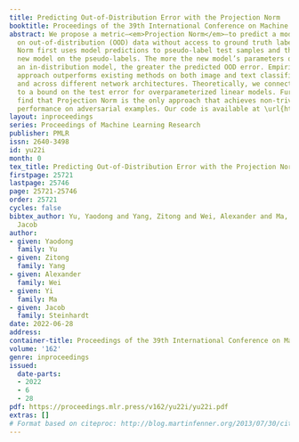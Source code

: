 ```yaml
---
title: Predicting Out-of-Distribution Error with the Projection Norm
booktitle: Proceedings of the 39th International Conference on Machine Learning
abstract: We propose a metric—<em>Projection Norm</em>—to predict a model’s performance
  on out-of-distribution (OOD) data without access to ground truth labels. Projection
  Norm first uses model predictions to pseudo-label test samples and then trains a
  new model on the pseudo-labels. The more the new model’s parameters differ from
  an in-distribution model, the greater the predicted OOD error. Empirically, our
  approach outperforms existing methods on both image and text classification tasks
  and across different network architectures. Theoretically, we connect our approach
  to a bound on the test error for overparameterized linear models. Furthermore, we
  find that Projection Norm is the only approach that achieves non-trivial detection
  performance on adversarial examples. Our code is available at \url{https://github.com/yaodongyu/ProjNorm}.
layout: inproceedings
series: Proceedings of Machine Learning Research
publisher: PMLR
issn: 2640-3498
id: yu22i
month: 0
tex_title: Predicting Out-of-Distribution Error with the Projection Norm
firstpage: 25721
lastpage: 25746
page: 25721-25746
order: 25721
cycles: false
bibtex_author: Yu, Yaodong and Yang, Zitong and Wei, Alexander and Ma, Yi and Steinhardt,
  Jacob
author:
- given: Yaodong
  family: Yu
- given: Zitong
  family: Yang
- given: Alexander
  family: Wei
- given: Yi
  family: Ma
- given: Jacob
  family: Steinhardt
date: 2022-06-28
address:
container-title: Proceedings of the 39th International Conference on Machine Learning
volume: '162'
genre: inproceedings
issued:
  date-parts:
  - 2022
  - 6
  - 28
pdf: https://proceedings.mlr.press/v162/yu22i/yu22i.pdf
extras: []
# Format based on citeproc: http://blog.martinfenner.org/2013/07/30/citeproc-yaml-for-bibliographies/
---
```

